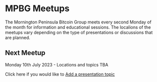 # MPBG Meetups
The Mornington Peninsula Bitcoin Group meets every second Monday of the month for information and educational sessions. The localions of the meetups vary depending on the type of presentations or discussions that are planned.

## Next Meetup
Monday 10th July 2023 - Locations and topics TBA

Click here if you would like to [Add a presentation topic](https://github.com/peninsula-bitcoin/meetups/issues/new?assignees=&labels=Presentation&projects=&template=presentation-idea.md&title=)
